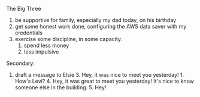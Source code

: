 The Big Three
1. be supportive for family, especially my dad today, on his birthday
2. get some honest work done, configuring the AWS data saver with my credentials
3. exercise some discipline, in some capacity. 
	1. spend less money
	2. less impulsive

Secondary:
1. draft a message to Elsie
	3. Hey, it was nice to meet you yesterday! 
		1. How's Levi?
	4. Hey, it was great to meet you yesterday! It's nice to know someone else in the building.
	5. Hey! 